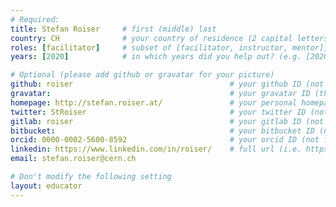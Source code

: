 ```yaml
---
# Required:
title: Stefan Roiser     # first (middle) last
country: CH              # your country of residence (2 capital letters, e.g. US, GB, DE)
roles: [facilitator]     # subset of [facilitator, instructor, mentor], can stay empty ([])
years: [2020]            # in which years did you help out? (e.g. [2020, 2019])

# Optional (please add github or gravatar for your picture)
github: roiser                                   # your github ID (not full url)
gravatar:                                        # your gravatar ID (the hex hash of your email, something like 123ef...123)
homepage: http://stefan.roiser.at/               # your personal homepage (full url)
twitter: StRoiser                                # your twitter ID (not full URL, no leading '@')
gitlab: roiser                                   # your gitlab ID (not full URL)
bitbucket:                                       # your bitbucket ID (not full URL)
orcid: 0000-0002-5600-8592                       # your orcid ID (not full URL)
linkedin: https://www.linkedin.com/in/roiser/    # full url (i.e. https://linkedin.com/in/your-name-some-hex-code)
email: stefan.roiser@cern.ch

# Don't modify the following setting
layout: educator
---
```


<!-- Optional: Write something about yourself below the '- - >'.
Hi, I'm Stefan, a senior computing engineer at CERN. I'm interested in computing infrastructures and the software engineering for those. Recently my heart is close again to core software engineering and specifically the engineering for compute accelerators. I also would like to help with training of engineers in software engineering in HEP, hence my participation here. 
-->
